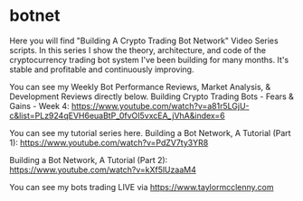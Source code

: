 # botnet

Here you will find "Building A Crypto Trading Bot Network" Video Series scripts.  In this series I show the theory, architecture, and code of the cryptocurrency trading bot system I've been building for many months.  It's stable and profitable and continuously improving.

You can see my Weekly Bot Performance Reviews, Market Analysis, & Development Reviews directly below.
Building Crypto Trading Bots - Fears & Gains - Week 4:  https://www.youtube.com/watch?v=a81r5LGjU-c&list=PLz924qEVH6euaBtP_0fvOI5vxcEA_jVhA&index=6

You can see my tutorial series here.
Building a Bot Network, A Tutorial (Part 1):  https://www.youtube.com/watch?v=PdZV7ty3YR8

Building a Bot Network, A Tutorial (Part 2):  https://www.youtube.com/watch?v=kXf5lUzaaM4

You can see my bots trading LIVE via https://www.taylormcclenny.com
